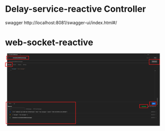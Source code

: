 # Delay-service-reactive Controller
swagger http://localhost:8081/swagger-ui/index.html#/

# web-socket-reactive

![postman-img.png](postman-img.png)